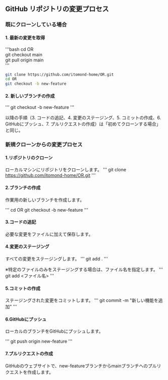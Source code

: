 ## GitHub リポジトリの変更プロセス

### 既にクローンしている場合
#### 1. 最新の変更を取得
'''bash
cd OR  
git checkout main  
git pull origin main  
'''

```bash
git clone https://github.com/itomond-home/OR.git
cd OR
git checkout -b new-feature
```

#### 2. 新しいブランチの作成
'''
 git checkout -b new-feature
'''

以降の手順（3. コードの追記、4. 変更のステージング、5. コミットの作成、6. GitHubにプッシュ、7. プルリクエストの作成）は「初めてクローンする場合」と同じ。

### 新規クローンからの変更プロセス
#### 1.リポジトリのクローン
ローカルマシンにリポジトリをクローンします。
'''
 git clone https://github.com/itomond-home/OR.git
'''

#### 2.ブランチの作成
作業用の新しいブランチを作成します。

'''
 cd OR
 git checkout -b new-feature
'''

#### 3.コードの追記
必要な変更をファイルに加えて保存します。

#### 4.変更のステージング
すべての変更をステージングします。
'''
 git add .
'''

※特定のファイルのみをステージングする場合は、ファイル名を指定します。
'''
 git add <ファイル名>
'''

#### 5.コミットの作成
ステージングされた変更をコミットします。
'''
 git commit -m "新しい機能を追加"
'''

#### 6.GitHubにプッシュ
ローカルのブランチをGitHubにプッシュします。

'''
git push origin new-feature
'''

#### 7.プルリクエストの作成
GitHubのウェブサイトで、new-featureブランチからmainブランチへのプルリクエストを作成します。
